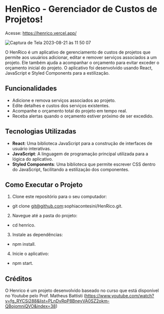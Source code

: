 # HenRico - Gerenciador de Custos de Projetos!

Acesse: https://henrico.vercel.app/

![Captura de Tela 2023-08-21 às 11 50 07](https://github.com/sophiacontesini/HenRico/assets/94463723/eb40e2ad-efbb-422f-9cf7-89b1c45790c9)




O HenRico é um aplicativo de gerenciamento de custos de projetos que permite aos usuários adicionar, editar e remover serviços associados a um projeto. Ele também ajuda a acompanhar o orçamento para evitar exceder o orçamento inicial do projeto. O aplicativo foi desenvolvido usando React, JavaScript e Styled Components para a estilização.

## Funcionalidades

- Adicione e remova serviços associados ao projeto.
- Edite detalhes e custos dos serviços existentes.
- Acompanhe o orçamento total do projeto em tempo real.
- Receba alertas quando o orçamento estiver próximo de ser excedido.

## Tecnologias Utilizadas

- **React**: Uma biblioteca JavaScript para a construção de interfaces de usuário interativas.
- **JavaScript**: A linguagem de programação principal utilizada para a lógica do aplicativo.
- **Styled Components**: Uma biblioteca que permite escrever CSS dentro do JavaScript, facilitando a estilização dos componentes.

## Como Executar o Projeto

  1. Clone este repositório para o seu computador:
  - git clone git@github.com:sophiacontesini/HenRico.git.
     
  2. Navegue até a pasta do projeto: 
  - cd henrico.

  3. Instale as dependências: 
  - npm install.
  
  4. Inicie o aplicativo:
  - npm start.


## Créditos 

O Henrico é um projeto desenvolvido baseado no curso que está disponível no Youtube pelo Prof. Matheus Battisti (https://www.youtube.com/watch?v=fg_RYCSi288&list=PLnDvRpP8BneyVA0SZ2okm-QBojomniQVO&index=38)
